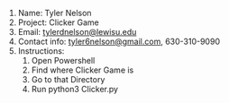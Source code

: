 1. Name: Tyler Nelson
2. Project: Clicker Game
3. Email: tylerdnelson@lewisu.edu
4. Contact info: tyler6nelson@gmail.com, 630-310-9090
5. Instructions:
   1. Open Powershell
   2. Find where Clicker Game is
   3. Go to that Directory
   4. Run python3 Clicker.py

